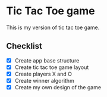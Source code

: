 # Tic Tac Toe game

This is my version of tic tac toe game.

## Checklist

- [x] Create app base structure
- [x] Create tic tac toe game layout
- [x] Create players X and O
- [x] Create winner algorithm
- [x] Create my own design of the game
